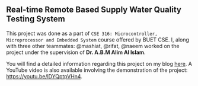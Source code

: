 ## Real-time Remote Based Supply Water Quality Testing System

This project was done as a part of `CSE 316: Microcontroller, Microprocessor and Embedded System` course offered by BUET CSE. I, along with three other teammates: @mashiat, @rifat, @naeem worked on the project under the supervision of **Dr. A.B.M Alim Al Islam**.

You will find a detailed information regarding this project on my blog [here](https://fazledyn.github.io/posts/supply-water-quality-system/). A YouTube video is also available involving the demonstration of the project: https://youtu.be/lDYQptpVHn4.

